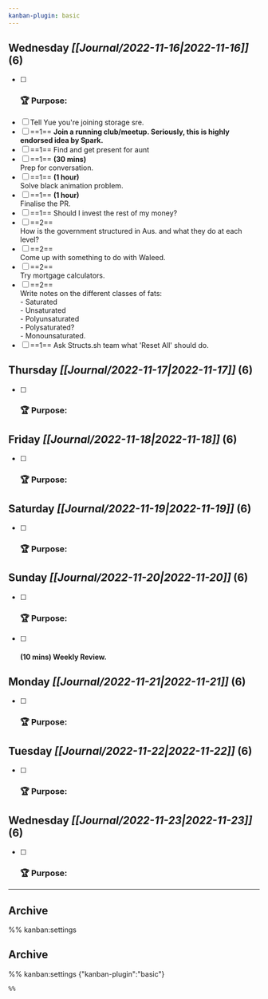```yaml
---
kanban-plugin: basic
---
```


## **Wednesday** *[[Journal/2022-11-16|2022-11-16]]* (6)

- [ ] ### **🏆 Purpose**:
- [ ] Tell Yue you're joining storage sre.
- [ ] ==1==
**Join a running club/meetup. Seriously, this is highly endorsed idea by Spark.**
- [ ] ==1==
Find and get present for aunt
- [ ] ==1==
**(30 mins)**<br>Prep for conversation.
- [ ] ==1==
**(1 hour)**<br>Solve black animation problem.
- [ ] ==1==
**(1 hour)**<br>Finalise the PR.
- [ ] ==1==
Should I invest the rest of my money?
- [ ] ==2==
<br>How is the government structured in Aus. and what they do at each level?
- [ ] ==2==
<br>Come up with something to do with Waleed.
- [ ] ==2==
<br>Try mortgage calculators.
- [ ] ==2==
<br>Write notes on the different classes of fats:<br>- Saturated<br>- Unsaturated<br>- Polyunsaturated<br>- Polysaturated?<br>- Monounsaturated.
- [ ] ==1==
Ask Structs.sh team what 'Reset All' should do.

## **Thursday** *[[Journal/2022-11-17|2022-11-17]]* (6)

- [ ] ### **🏆 Purpose**:

## **Friday** *[[Journal/2022-11-18|2022-11-18]]* (6)

- [ ] ### **🏆 Purpose**:

## **Saturday** *[[Journal/2022-11-19|2022-11-19]]* (6)

- [ ] ### **🏆 Purpose**:

## **Sunday** *[[Journal/2022-11-20|2022-11-20]]* (6)

- [ ] ### **🏆 Purpose**:
- [ ] #### **(10 mins)** Weekly Review.

## **Monday** *[[Journal/2022-11-21|2022-11-21]]* (6)

- [ ] ### **🏆 Purpose**:

## **Tuesday** *[[Journal/2022-11-22|2022-11-22]]* (6)

- [ ] ### **🏆 Purpose**:

## **Wednesday** *[[Journal/2022-11-23|2022-11-23]]* (6)

- [ ] ### **🏆 Purpose**:

***

## Archive



%% kanban:settings
## Archive
%% kanban:settings
{"kanban-plugin":"basic"}
```
%%
